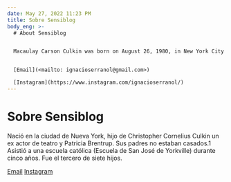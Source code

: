 ```yaml
---
date: May 27, 2022 11:23 PM
title: Sobre Sensiblog
body_eng: >-
  # About Sensiblog


  Macaulay Carson Culkin was born on August 26, 1980, in New York City to Christopher Cornelius "Kit" Culkin, a former stage actor, and Patricia Brentrup, a native of North Dakota who met Kit in 1974 while working as a road traffic controller in Sundance, Wyoming. The couple soon relocated to.


  [Email](<mailto: ignacioserranol@gmail.com>)

  [Instagram](https://www.instagram.com/ignacioserranol/)
---
```

# Sobre Sensiblog

Nació en la ciudad de Nueva York, hijo de Christopher Cornelius Culkin un ex actor de teatro y Patricia Brentrup. Sus padres no estaban casados.1​ Asistió a una escuela católica (Escuela de San José de Yorkville) durante cinco años. Fue el tercero de siete hijos.

[Email](<mailto: ignacioserranol@gmail.com>)
[Instagram](https://www.instagram.com/ignacioserranol/)